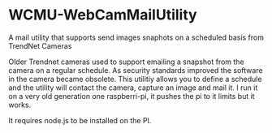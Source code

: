 # WCMU-WebCamMailUtility
A mail utility that supports send images snaphots on a scheduled basis from TrendNet Cameras

Older Trendnet cameras used to support emailing a snapshot from the camera on a regular schedule. As security standards improved the
software in the camera became obsolete. This utilitiy allows you to define a schedule and the utility will contact the camera, capture
an image and mail it. I run it on a very old generation one raspberri-pi, it pushes the pi to it limits but it works.

It requires node.js to be installed on the PI. 
